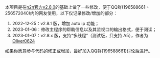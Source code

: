 本项目是在[n2n官方v2.8.0](https://github.com/ntop/n2n/tree/2.8-stable)的基础上做了一些修改，便于QQ群(196588661 + 256572040)内的网友使用，以下仅记录修改/增加的部分：

1. 2022-12-25：v2.8.1 版，增加 auto ip 功能；
2. 2023-01-06：修改主程序的帮助信息以及其监视口的输出格式，便于阅读；
3. 2023-01-07：v2.8.x 版，支持“多线程”（测试版，只支持 A5），作者为 [Oliver0624](https://github.com/Oliver0624)

如果你愿意参与代码的修正或增加，最好加入QQ群(196588661)讨论后进行。

